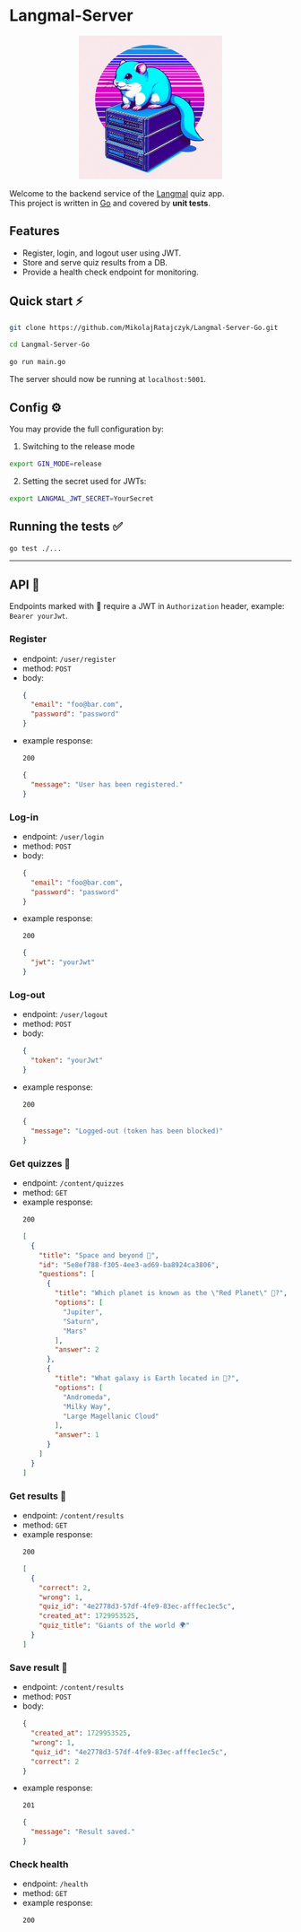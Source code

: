 # Langmal-Server
<p align="center">
    <img width="256" height="256" src="logo.jpg" alt="Logo of Langmal backend project featuring a blue chinchilla sitting on a server.">
</p>

Welcome to the backend service of the [Langmal](https://github.com/MikolajRatajczyk/Langmal-Apple) quiz app.<br>
This project is written in [Go](https://go.dev/) and covered by **unit tests**.

## Features
- Register, login, and logout user using JWT.
- Store and serve quiz results from a DB.
- Provide a health check endpoint for monitoring.

## Quick start ⚡️
```sh
git clone https://github.com/MikolajRatajczyk/Langmal-Server-Go.git
```
```sh
cd Langmal-Server-Go
```
```sh
go run main.go
```
The server should now be running at `localhost:5001`.

## Config ⚙️
You may provide the full configuration by:
1. Switching to the release mode
```sh
export GIN_MODE=release
```
2. Setting the secret used for JWTs:
```sh
export LANGMAL_JWT_SECRET=YourSecret
```

## Running the tests ✅
```sh
go test ./...
```

---

## API 🔌
Endpoints marked with 🔐 require a JWT in `Authorization` header, example: `Bearer yourJwt`.

### Register
- endpoint: `/user/register`
- method: `POST`
- body:
  ```json
  {
    "email": "foo@bar.com",
    "password": "password"
  }
  ```
- example response:
  ```
  200
  ```
  ```json
  {
    "message": "User has been registered."
  }
  ```
### Log-in
- endpoint: `/user/login`
- method: `POST`
- body:
  ```json
  {
    "email": "foo@bar.com",
    "password": "password"
  }
  ```
- example response:
  ```
  200
  ```
  ```json
  {
    "jwt": "yourJwt"
  }
  ```
### Log-out
- endpoint: `/user/logout`
- method: `POST`
- body:
  ```json
  {
    "token": "yourJwt"
  }
  ```
- example response:
  ```
  200
  ```
  ```json
  {
    "message": "Logged-out (token has been blocked)"
  }
  ```
### Get quizzes 🔐
- endpoint: `/content/quizzes`
- method: `GET`
- example response:
  ```
  200
  ```
  ```json
  [
    {
      "title": "Space and beyond 🚀",
      "id": "5e8ef788-f305-4ee3-ad69-ba8924ca3806",
      "questions": [
        {
          "title": "Which planet is known as the \"Red Planet\" 🔴?",
          "options": [
            "Jupiter",
            "Saturn",
            "Mars"
          ],
          "answer": 2
        },
        {
          "title": "What galaxy is Earth located in 🌌?",
          "options": [
            "Andromeda",
            "Milky Way",
            "Large Magellanic Cloud"
          ],
          "answer": 1
        }
      ]
    }
  ]
  ```
### Get results 🔐
- endpoint: `/content/results`
- method: `GET`
- example response:
  ```
  200
  ```
  ```json
  [
    {
      "correct": 2,
      "wrong": 1,
      "quiz_id": "4e2778d3-57df-4fe9-83ec-afffec1ec5c",
      "created_at": 1729953525,
      "quiz_title": "Giants of the world 🌍"
    }
  ]
  ```
### Save result 🔐
- endpoint: `/content/results`
- method: `POST`
- body:
  ```json
  {
    "created_at": 1729953525,
    "wrong": 1,
    "quiz_id": "4e2778d3-57df-4fe9-83ec-afffec1ec5c",
    "correct": 2
  }
  ```
- example response:
  ```
  201
  ```
  ```json
  {
    "message": "Result saved."
  }
  ```
### Check health
- endpoint: `/health`
- method: `GET`
- example response:
  ```
  200
  ```
